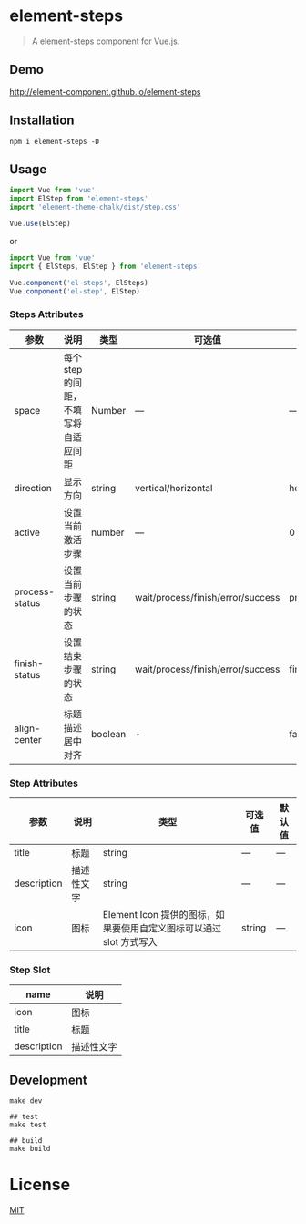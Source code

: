 # element-steps

> A element-steps component for Vue.js.

## Demo

http://element-component.github.io/element-steps

## Installation

```shell
npm i element-steps -D
```

## Usage

```javascript
import Vue from 'vue'
import ElStep from 'element-steps'
import 'element-theme-chalk/dist/step.css'

Vue.use(ElStep)
```

or

```javascript
import Vue from 'vue'
import { ElSteps, ElStep } from 'element-steps'

Vue.component('el-steps', ElSteps)
Vue.component('el-step', ElStep)
```

### Steps Attributes

| 参数             | 说明                    | 类型      | 可选值                               | 默认值        |
|----------------|-----------------------|---------|-----------------------------------|------------|
| space          | 每个 step 的间距，不填写将自适应间距 | Number  | —                                 | —          |
| direction      | 显示方向                  | string  | vertical/horizontal               | horizontal |
| active         | 设置当前激活步骤              | number  | —                                 | 0          |
| process-status | 设置当前步骤的状态             | string  | wait/process/finish/error/success | process    |
| finish-status  | 设置结束步骤的状态             | string  | wait/process/finish/error/success | finish     |
| align-center   | 标题描述居中对齐              | boolean | -                                 | false      |

### Step Attributes

| 参数          | 说明    | 类型                                          | 可选值    | 默认值 |
|-------------|-------|---------------------------------------------|--------|-----|
| title       | 标题    | string                                      | —      | —   |
| description | 描述性文字 | string                                      | —      | —   |
| icon        | 图标    | Element Icon 提供的图标，如果要使用自定义图标可以通过 slot 方式写入 | string | —   |

### Step Slot

| name        | 说明    |
|-------------|-------|
| icon        | 图标    |
| title       | 标题    |
| description | 描述性文字 |

## Development

```shell
make dev

## test
make test

## build
make build
```

# License

[MIT](https://opensource.org/licenses/MIT)

